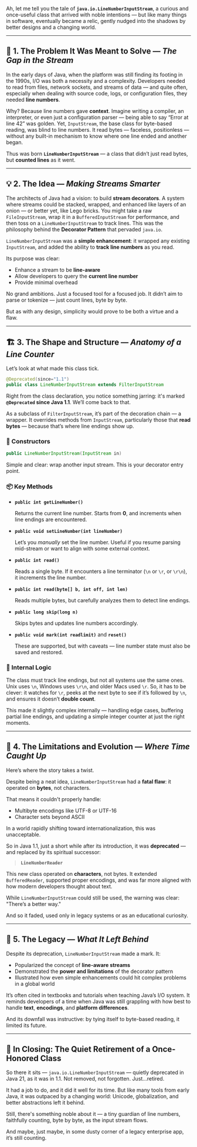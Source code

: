 Ah, let me tell you the tale of **`java.io.LineNumberInputStream`**, a curious and once-useful class that arrived with noble intentions — but like many things in software, eventually became a relic, gently nudged into the shadows by better designs and a changing world.

---

## 🧭 1. The Problem It Was Meant to Solve — *The Gap in the Stream*

In the early days of Java, when the platform was still finding its footing in the 1990s, I/O was both a necessity and a complexity. Developers needed to read from files, network sockets, and streams of data — and quite often, especially when dealing with source code, logs, or configuration files, they needed **line numbers**.

Why? Because line numbers gave **context**. Imagine writing a compiler, an interpreter, or even just a configuration parser — being able to say “Error at line 42” was golden. Yet, `InputStream`, the base class for byte-based reading, was blind to line numbers. It read bytes — faceless, positionless — without any built-in mechanism to know where one line ended and another began.

Thus was born **`LineNumberInputStream`** — a class that didn’t just read bytes, but **counted lines** as it went.

---

## 💡 2. The Idea — *Making Streams Smarter*

The architects of Java had a vision: to build **stream decorators**. A system where streams could be stacked, wrapped, and enhanced like layers of an onion — or better yet, like Lego bricks. You might take a raw `FileInputStream`, wrap it in a `BufferedInputStream` for performance, and then toss on a `LineNumberInputStream` to track lines. This was the philosophy behind the **Decorator Pattern** that pervaded `java.io`.

`LineNumberInputStream` was a **simple enhancement**: it wrapped any existing `InputStream`, and added the ability to **track line numbers** as you read.

Its purpose was clear:
- Enhance a stream to be **line-aware**
- Allow developers to query the **current line number**
- Provide minimal overhead

No grand ambitions. Just a focused tool for a focused job. It didn’t aim to parse or tokenize — just count lines, byte by byte.

But as with any design, simplicity would prove to be both a virtue and a flaw.

---

## 🏗️ 3. The Shape and Structure — *Anatomy of a Line Counter*

Let’s look at what made this class tick.

```java
@Deprecated(since="1.1")
public class LineNumberInputStream extends FilterInputStream
```

Right from the class declaration, you notice something jarring: it's marked **`@Deprecated` since Java 1.1**. We’ll come back to that.

As a subclass of `FilterInputStream`, it’s part of the decoration chain — a wrapper. It overrides methods from `InputStream`, particularly those that **read bytes** — because that’s where line endings show up.

### 🔧 Constructors

```java
public LineNumberInputStream(InputStream in)
```

Simple and clear: wrap another input stream. This is your decorator entry point.

### 📦 Key Methods

- **`public int getLineNumber()`**

  Returns the current line number. Starts from **0**, and increments when line endings are encountered.

- **`public void setLineNumber(int lineNumber)`**

  Let’s you *manually* set the line number. Useful if you resume parsing mid-stream or want to align with some external context.

- **`public int read()`**

  Reads a single byte. If it encounters a line terminator (`\n` or `\r`, or `\r\n`), it increments the line number.

- **`public int read(byte[] b, int off, int len)`**

  Reads multiple bytes, but carefully analyzes them to detect line endings.

- **`public long skip(long n)`**

  Skips bytes and updates line numbers accordingly.

- **`public void mark(int readlimit)`** and **`reset()`**

  These are supported, but with caveats — line number state must also be saved and restored.

### 🧠 Internal Logic

The class must track line endings, but not all systems use the same ones. Unix uses `\n`, Windows uses `\r\n`, and older Macs used `\r`. So, it has to be clever: it watches for `\r`, peeks at the next byte to see if it’s followed by `\n`, and ensures it doesn’t **double count**.

This made it slightly complex internally — handling edge cases, buffering partial line endings, and updating a simple integer counter at just the right moments.

---

## 🧱 4. The Limitations and Evolution — *Where Time Caught Up*

Here’s where the story takes a twist.

Despite being a neat idea, `LineNumberInputStream` had a **fatal flaw**: it operated on **bytes**, not characters.

That means it couldn't properly handle:
- Multibyte encodings like UTF-8 or UTF-16
- Character sets beyond ASCII

In a world rapidly shifting toward internationalization, this was unacceptable.

So in Java 1.1, just a short while after its introduction, it was **deprecated** — and replaced by its spiritual successor:

> **`LineNumberReader`**

This new class operated on **characters**, not bytes. It extended `BufferedReader`, supported proper encodings, and was far more aligned with how modern developers thought about text.

While `LineNumberInputStream` could still be used, the warning was clear: "There’s a better way."

And so it faded, used only in legacy systems or as an educational curiosity.

---

## 🌱 5. The Legacy — *What It Left Behind*

Despite its deprecation, `LineNumberInputStream` made a mark. It:
- Popularized the concept of **line-aware streams**
- Demonstrated the **power and limitations** of the decorator pattern
- Illustrated how even simple enhancements could hit complex problems in a global world

It’s often cited in textbooks and tutorials when teaching Java’s I/O system. It reminds developers of a time when Java was still grappling with how best to handle **text**, **encodings**, and **platform differences**.

And its downfall was instructive: by tying itself to byte-based reading, it limited its future.

---

## 📜 In Closing: The Quiet Retirement of a Once-Honored Class

So there it sits — `java.io.LineNumberInputStream` — quietly deprecated in Java 21, as it was in 1.1. Not removed, not forgotten. Just...retired.

It had a job to do, and it did it well for its time. But like many tools from early Java, it was outpaced by a changing world: Unicode, globalization, and better abstractions left it behind.

Still, there's something noble about it — a tiny guardian of line numbers, faithfully counting, byte by byte, as the input stream flows.

And maybe, just maybe, in some dusty corner of a legacy enterprise app, it’s still counting.